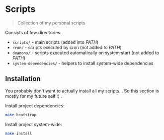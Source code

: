 # Scripts

> Collection of my personal scripts

Consists of few directories:

- `scripts/` - main scripts (added into _PATH_)
- `cron/` - scripts executed by cron (not added to _PATH_)
- `deamons/` - scripts executed automatically on system start (not added to _PATH_)
- `system-dependencies/` - helpers to install system-wide dependencies

## Installation

You probably don't want to actually install all my scripts...
So this section is mostly for my future self :\) .

Install project dependencies:

```bash
make bootstrap
```

Install project system-wide:

```bash
make install
```
